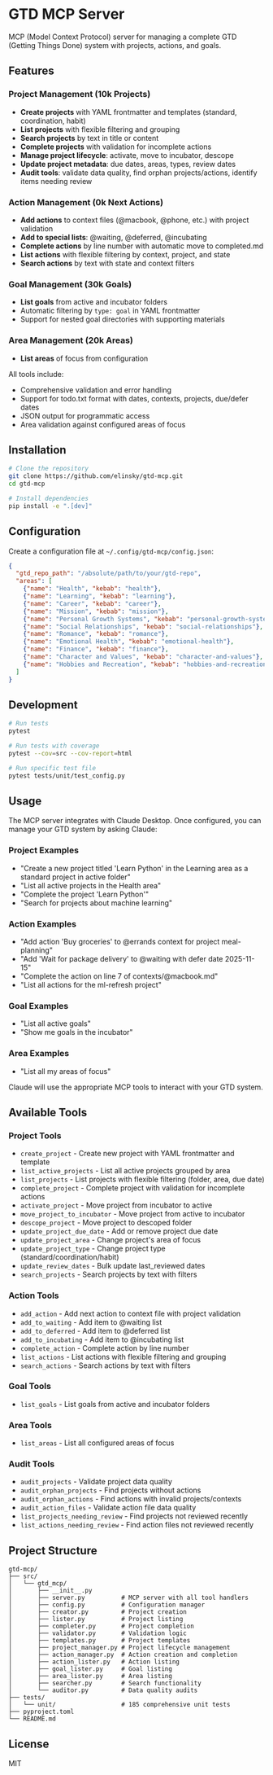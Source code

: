 # GTD MCP Server

MCP (Model Context Protocol) server for managing a complete GTD (Getting Things Done) system with projects, actions, and goals.

## Features

### Project Management (10k Projects)
- **Create projects** with YAML frontmatter and templates (standard, coordination, habit)
- **List projects** with flexible filtering and grouping
- **Search projects** by text in title or content
- **Complete projects** with validation for incomplete actions
- **Manage project lifecycle**: activate, move to incubator, descope
- **Update project metadata**: due dates, areas, types, review dates
- **Audit tools**: validate data quality, find orphan projects/actions, identify items needing review

### Action Management (0k Next Actions)
- **Add actions** to context files (@macbook, @phone, etc.) with project validation
- **Add to special lists**: @waiting, @deferred, @incubating
- **Complete actions** by line number with automatic move to completed.md
- **List actions** with flexible filtering by context, project, and state
- **Search actions** by text with state and context filters

### Goal Management (30k Goals)
- **List goals** from active and incubator folders
- Automatic filtering by `type: goal` in YAML frontmatter
- Support for nested goal directories with supporting materials

### Area Management (20k Areas)
- **List areas** of focus from configuration

All tools include:
- Comprehensive validation and error handling
- Support for todo.txt format with dates, contexts, projects, due/defer dates
- JSON output for programmatic access
- Area validation against configured areas of focus

## Installation

```bash
# Clone the repository
git clone https://github.com/elinsky/gtd-mcp.git
cd gtd-mcp

# Install dependencies
pip install -e ".[dev]"
```

## Configuration

Create a configuration file at `~/.config/gtd-mcp/config.json`:

```json
{
  "gtd_repo_path": "/absolute/path/to/your/gtd-repo",
  "areas": [
    {"name": "Health", "kebab": "health"},
    {"name": "Learning", "kebab": "learning"},
    {"name": "Career", "kebab": "career"},
    {"name": "Mission", "kebab": "mission"},
    {"name": "Personal Growth Systems", "kebab": "personal-growth-systems"},
    {"name": "Social Relationships", "kebab": "social-relationships"},
    {"name": "Romance", "kebab": "romance"},
    {"name": "Emotional Health", "kebab": "emotional-health"},
    {"name": "Finance", "kebab": "finance"},
    {"name": "Character and Values", "kebab": "character-and-values"},
    {"name": "Hobbies and Recreation", "kebab": "hobbies-and-recreation"}
  ]
}
```

## Development

```bash
# Run tests
pytest

# Run tests with coverage
pytest --cov=src --cov-report=html

# Run specific test file
pytest tests/unit/test_config.py
```

## Usage

The MCP server integrates with Claude Desktop. Once configured, you can manage your GTD system by asking Claude:

### Project Examples
- "Create a new project titled 'Learn Python' in the Learning area as a standard project in active folder"
- "List all active projects in the Health area"
- "Complete the project 'Learn Python'"
- "Search for projects about machine learning"

### Action Examples
- "Add action 'Buy groceries' to @errands context for project meal-planning"
- "Add 'Wait for package delivery' to @waiting with defer date 2025-11-15"
- "Complete the action on line 7 of contexts/@macbook.md"
- "List all actions for the ml-refresh project"

### Goal Examples
- "List all active goals"
- "Show me goals in the incubator"

### Area Examples
- "List all my areas of focus"

Claude will use the appropriate MCP tools to interact with your GTD system.

## Available Tools

### Project Tools
- `create_project` - Create new project with YAML frontmatter and template
- `list_active_projects` - List all active projects grouped by area
- `list_projects` - List projects with flexible filtering (folder, area, due date)
- `complete_project` - Complete project with validation for incomplete actions
- `activate_project` - Move project from incubator to active
- `move_project_to_incubator` - Move project from active to incubator
- `descope_project` - Move project to descoped folder
- `update_project_due_date` - Add or remove project due date
- `update_project_area` - Change project's area of focus
- `update_project_type` - Change project type (standard/coordination/habit)
- `update_review_dates` - Bulk update last_reviewed dates
- `search_projects` - Search projects by text with filters

### Action Tools
- `add_action` - Add next action to context file with project validation
- `add_to_waiting` - Add item to @waiting list
- `add_to_deferred` - Add item to @deferred list
- `add_to_incubating` - Add item to @incubating list
- `complete_action` - Complete action by line number
- `list_actions` - List actions with flexible filtering and grouping
- `search_actions` - Search actions by text with filters

### Goal Tools
- `list_goals` - List goals from active and incubator folders

### Area Tools
- `list_areas` - List all configured areas of focus

### Audit Tools
- `audit_projects` - Validate project data quality
- `audit_orphan_projects` - Find projects without actions
- `audit_orphan_actions` - Find actions with invalid projects/contexts
- `audit_action_files` - Validate action file data quality
- `list_projects_needing_review` - Find projects not reviewed recently
- `list_actions_needing_review` - Find action files not reviewed recently

## Project Structure

```
gtd-mcp/
├── src/
│   └── gtd_mcp/
│       ├── __init__.py
│       ├── server.py          # MCP server with all tool handlers
│       ├── config.py          # Configuration manager
│       ├── creator.py         # Project creation
│       ├── lister.py          # Project listing
│       ├── completer.py       # Project completion
│       ├── validator.py       # Validation logic
│       ├── templates.py       # Project templates
│       ├── project_manager.py # Project lifecycle management
│       ├── action_manager.py  # Action creation and completion
│       ├── action_lister.py   # Action listing
│       ├── goal_lister.py     # Goal listing
│       ├── area_lister.py     # Area listing
│       ├── searcher.py        # Search functionality
│       └── auditor.py         # Data quality audits
├── tests/
│   └── unit/                  # 185 comprehensive unit tests
├── pyproject.toml
└── README.md
```

## License

MIT

